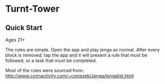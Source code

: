 # Turnt-Tower

## Quick Start
Ages 21+

The rules are simple. 
Open the app and play jenga as normal.
After every block is removed, tap the app and 
it will present a rule that must be followed, 
or a task that must be completed.

Most of the rules were sourced from: http://www.connactivity.com/~csniezek/Jenga/jengalist.html





